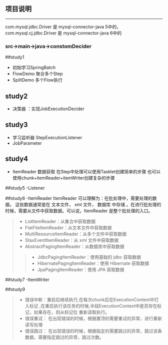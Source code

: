 ## **项目说明**


---
com.mysql.jdbc.Driver 是 mysql-connector-java 5中的，
com.mysql.cj.jdbc.Driver 是 mysql-connector-java 6中的
### src->main->java->constomDecider

##study1
- 初始学习SpringBatch 
- FlowDemo 聚合多个Step
- SpiltDemo 多个Flow执行
 
## study2
-  决策器 ：实现JobExecutionDecider

## study3
- 学习监听器 StepExecutionListener
-  JobParameter

## study4
-  ItemReader 数据获取
在Step中处理可以使用Tasklet创建简单的步骤 也可以使用chunk+itemReader+itemWriter创建复杂的步骤

##study5
-Listener

##study6
-ItemReader
ItemReader 可以理解为：在批处理中，需要处理的数据。
这些数据通常是在 文本文件， xml 文件， 数据库 中存储
。在进行批处理的时候，需要从文件中获取数据。可以说，ItemReader 是整个批处理的入口。
> * ListItemReader：从集合中获取数据
> * FlatFileItemReader：从文本文件中获取数据
> * MultiResourceItemReader：从多个文件中获取数据
> * StaxEventItemReader：从 xml 文件中获取数据
> * AbstractPagingItemReader：从数据库中获取数据
 > > * JdbcPagingItemReader：使用基础的 jdbc 获取数据
 > > * HibernatePagingItemReader：使用 Hibernate 获取数据
 > > * JpaPagingItemReader：使用 JPA 获取数据


##study7
 -ItemWriter
 
 
##study9
> * 错误中断：重启后继续执行,在每次chunk后在ExecutionContext中打入标记
    ,在重启执行该任务的时候,半段ExecutionContext中是否存在标记，如果存在，则从标记位
    重新读取执行。
> * 错误重试： 在出现错误的时候，根据置顶的需要重试的异常，进行重新读写处理
> * 错误跳过： 在出现错误的时候，根据指定的需要跳过的异常，跳过该条数据，需要指定跳过的异常，跳过次数。



 
 

    

